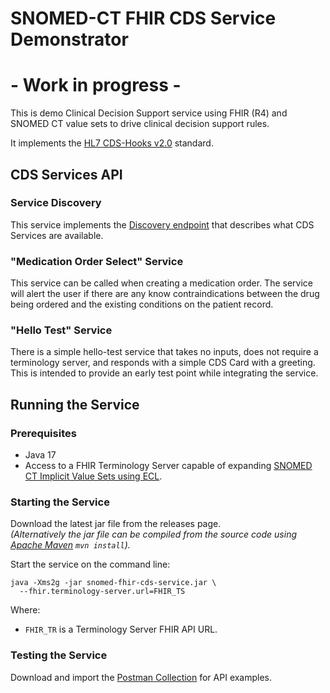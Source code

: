 # SNOMED-CT FHIR CDS Service Demonstrator
# - Work in progress -

This is demo Clinical Decision Support service using FHIR (R4) 
and SNOMED CT value sets to drive clinical decision support rules.

It implements the [HL7 CDS-Hooks v2.0](https://cds-hooks.hl7.org/2.0/) standard.

## CDS Services API
### Service Discovery
This service implements the [Discovery endpoint](https://cds-hooks.hl7.org/2.0/#discovery) that describes what CDS Services are available.

### "Medication Order Select" Service
This service can be called when creating a medication order. The service will alert the user if there are any know contraindications 
between the drug being ordered and the existing conditions on the patient record. 

### "Hello Test" Service
There is a simple hello-test service that takes no inputs, does not require a terminology server, and responds with a simple CDS Card with a greeting. 
This is intended to provide an early test point while integrating the service. 

## Running the Service
### Prerequisites
- Java 17
- Access to a FHIR Terminology Server capable of expanding [SNOMED CT Implicit Value Sets using ECL](https://www.hl7.org/fhir/snomedct.html#implicit).

### Starting the Service
Download the latest jar file from the releases page.  
_(Alternatively the jar file can be compiled from the source code using
[Apache Maven](https://maven.apache.org/guides/getting-started/maven-in-five-minutes.html) `mvn install`)._

Start the service on the command line:
```
java -Xms2g -jar snomed-fhir-cds-service.jar \
  --fhir.terminology-server.url=FHIR_TS
```
Where:
- `FHIR_TR` is a Terminology Server FHIR API URL.

### Testing the Service
Download and import the [Postman Collection](Postman_collection.json) for API examples.
